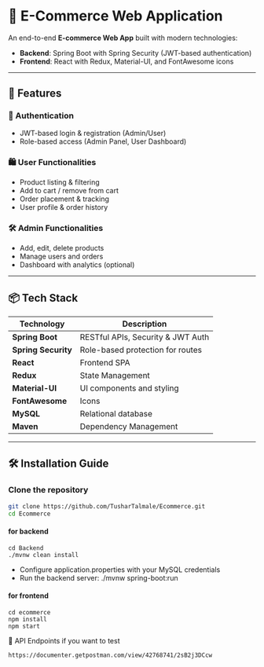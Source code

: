 # 🛒 E-Commerce Web Application

An end-to-end **E-commerce Web App** built with modern technologies:
- **Backend**: Spring Boot with Spring Security (JWT-based authentication)
- **Frontend**: React with Redux, Material-UI, and FontAwesome icons

---

## 🚀 Features

### 🔐 Authentication
- JWT-based login & registration (Admin/User)
- Role-based access (Admin Panel, User Dashboard)

### 🛍️ User Functionalities
- Product listing & filtering
- Add to cart / remove from cart
- Order placement & tracking
- User profile & order history

### 🛠️ Admin Functionalities
- Add, edit, delete products
- Manage users and orders
- Dashboard with analytics (optional)

---

## 📦 Tech Stack

| Technology     | Description                         |
|----------------|-------------------------------------|
| **Spring Boot**| RESTful APIs, Security & JWT Auth   |
| **Spring Security** | Role-based protection for routes |
| **React**      | Frontend SPA                        |
| **Redux**      | State Management                    |
| **Material-UI**| UI components and styling           |
| **FontAwesome**| Icons                               |
| **MySQL**      | Relational database                 |
| **Maven**      | Dependency Management               |

---

## 🛠️ Installation Guide

###  Clone the repository
```bash
git clone https://github.com/TusharTalmale/Ecommerce.git
cd Ecommerce
```
####  for backend
```
cd Backend
./mvnw clean install
```
- Configure application.properties with your MySQL credentials
- Run the backend server: ./mvnw spring-boot:run

#### for frontend
```
cd ecommerce
npm install
npm start
```

🧪 API Endpoints if you want to test 
```
https://documenter.getpostman.com/view/42768741/2sB2j3DCcw
```



